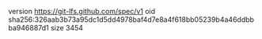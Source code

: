 version https://git-lfs.github.com/spec/v1
oid sha256:326aab3b73a95dc1d5dd4978baf4d7e8a4f618bb05239b4a46ddbbba946887d1
size 3454
